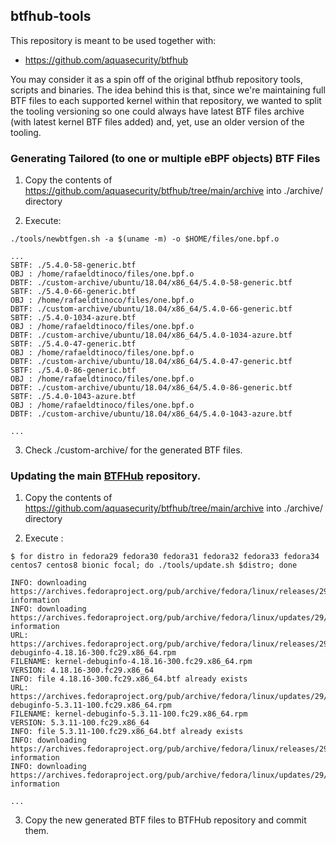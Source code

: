 ## btfhub-tools

This repository is meant to be used together with:

- https://github.com/aquasecurity/btfhub

You may consider it as a spin off of the original btfhub repository tools,
scripts and binaries. The idea behind this is that, since we're maintaining
full BTF files to each supported kernel within that repository, we wanted to
split the tooling versioning so one could always have latest BTF files archive
(with latest kernel BTF files added) and, yet, use an older version of the
tooling.

### Generating Tailored (to one or multiple eBPF objects) BTF Files

1. Copy the contents of https://github.com/aquasecurity/btfhub/tree/main/archive into ./archive/ directory

2. Execute:

```
./tools/newbtfgen.sh -a $(uname -m) -o $HOME/files/one.bpf.o

...
SBTF: ./5.4.0-58-generic.btf
OBJ : /home/rafaeldtinoco/files/one.bpf.o
DBTF: ./custom-archive/ubuntu/18.04/x86_64/5.4.0-58-generic.btf
SBTF: ./5.4.0-66-generic.btf
OBJ : /home/rafaeldtinoco/files/one.bpf.o
DBTF: ./custom-archive/ubuntu/18.04/x86_64/5.4.0-66-generic.btf
SBTF: ./5.4.0-1034-azure.btf
OBJ : /home/rafaeldtinoco/files/one.bpf.o
DBTF: ./custom-archive/ubuntu/18.04/x86_64/5.4.0-1034-azure.btf
SBTF: ./5.4.0-47-generic.btf
OBJ : /home/rafaeldtinoco/files/one.bpf.o
DBTF: ./custom-archive/ubuntu/18.04/x86_64/5.4.0-47-generic.btf
SBTF: ./5.4.0-86-generic.btf
OBJ : /home/rafaeldtinoco/files/one.bpf.o
DBTF: ./custom-archive/ubuntu/18.04/x86_64/5.4.0-86-generic.btf
SBTF: ./5.4.0-1043-azure.btf
OBJ : /home/rafaeldtinoco/files/one.bpf.o
DBTF: ./custom-archive/ubuntu/18.04/x86_64/5.4.0-1043-azure.btf

...
```

3. Check ./custom-archive/ for the generated BTF files.

### Updating the main [BTFHub](https://github.com/aquasecurity/btfhub) repository.

1. Copy the contents of https://github.com/aquasecurity/btfhub/tree/main/archive into ./archive/ directory

2. Execute :

```
$ for distro in fedora29 fedora30 fedora31 fedora32 fedora33 fedora34 centos7 centos8 bionic focal; do ./tools/update.sh $distro; done

INFO: downloading https://archives.fedoraproject.org/pub/archive/fedora/linux/releases/29/Everything/x86_64/debug/tree/Packages/k/ information
INFO: downloading https://archives.fedoraproject.org/pub/archive/fedora/linux/updates/29/Everything/x86_64/debug/Packages/k/ information
URL: https://archives.fedoraproject.org/pub/archive/fedora/linux/releases/29/Everything/x86_64/debug/tree/Packages/k/kernel-debuginfo-4.18.16-300.fc29.x86_64.rpm
FILENAME: kernel-debuginfo-4.18.16-300.fc29.x86_64.rpm
VERSION: 4.18.16-300.fc29.x86_64
INFO: file 4.18.16-300.fc29.x86_64.btf already exists
URL: https://archives.fedoraproject.org/pub/archive/fedora/linux/updates/29/Everything/x86_64/debug/Packages/k/kernel-debuginfo-5.3.11-100.fc29.x86_64.rpm
FILENAME: kernel-debuginfo-5.3.11-100.fc29.x86_64.rpm
VERSION: 5.3.11-100.fc29.x86_64
INFO: file 5.3.11-100.fc29.x86_64.btf already exists
INFO: downloading https://archives.fedoraproject.org/pub/archive/fedora/linux/releases/29/Everything/aarch64/debug/tree/Packages/k/ information
INFO: downloading https://archives.fedoraproject.org/pub/archive/fedora/linux/updates/29/Everything/aarch64/debug/Packages/k/ information

...
```

3. Copy the new generated BTF files to BTFHub repository and commit them.
